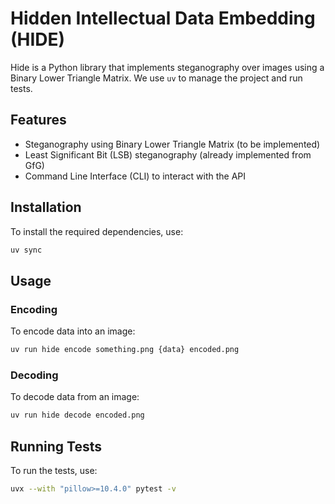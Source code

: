 # Hidden Intellectual Data Embedding (HIDE)

Hide is a Python library that implements steganography over images using a Binary Lower Triangle Matrix. We use `uv` to manage the project and run tests.

## Features

- Steganography using Binary Lower Triangle Matrix (to be implemented)
- Least Significant Bit (LSB) steganography (already implemented from GfG)
- Command Line Interface (CLI) to interact with the API

## Installation

To install the required dependencies, use:

```sh
uv sync
```

## Usage

### Encoding

To encode data into an image:

```sh
uv run hide encode something.png {data} encoded.png
```

### Decoding

To decode data from an image:

```sh
uv run hide decode encoded.png
```

## Running Tests

To run the tests, use:

```sh
uvx --with "pillow>=10.4.0" pytest -v
```